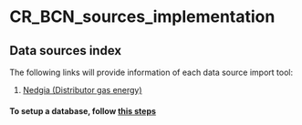 # CR_BCN_sources_implementation
## Data sources index

The following links will provide information of each data source import tool:

1. [Nedgia (Distributor gas energy)](../CR_BCN_sources_implementation/sources/Nedgia/README.md)


#### To setup a database, follow [this steps](setup.md)